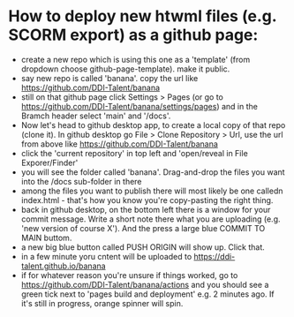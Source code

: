 # How to deploy new htwml files (e.g. SCORM export) as a github page:

- create a new repo which is using this one as a 'template' (from dropdown choose github-page-template). make it public.
- say new repo is called 'banana'. copy the url like https://github.com/DDI-Talent/banana
- still on that github page click Settings > Pages (or go to https://github.com/DDI-Talent/banana/settings/pages) and in the Bramch header select 'main' and '/docs'.
- Now let's head to github desktop app, to create a local copy of that repo (clone it). In github desktop go File > Clone Repository > Url, use the url from above like https://github.com/DDI-Talent/banana
- click the 'current repository' in top left and 'open/reveal in File Exporer/Finder'
-  you will see the folder called 'banana'. Drag-and-drop the files you want into the /docs sub-folder in there
- among the files you want to publish there will most likely be one calledn index.html - that's how you know you're copy-pasting the right thing.
- back in github desktop, on the bottom left there is a window for your commit message. Write a short note there what you are uploading (e.g. 'new version of course X'). And the press a large blue COMMIT TO MAIN buttom.
- a new big blue button called PUSH ORIGIN will show up. Click that.
- in a few minute yoru cntent will be uploaded to https://ddi-talent.github.io/banana
- if for whatever reason you're unsure if things worked, go to https://github.com/DDI-Talent/banana/actions and you should see a green tick next to 'pages build and deployment' e.g. 2 minutes ago. If it's still in progress, orange spinner will spin. 
